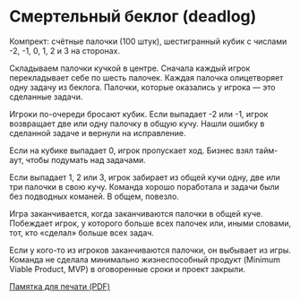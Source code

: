 # Смертельный беклог (deadlog)

Компрект: счётные палочки (100 штук), шестигранный кубик с числами -2, -1, 0, 1, 2 и 3 на сторонах.

Складываем палочки кучкой в центре.
Сначала каждый игрок перекладывает себе по шесть палочек.
Каждая палочка олицетворяет одну задачу из беклога.
Палочки, которые оказались у игрока&nbsp;&mdash; это сделанные задачи.

Игроки по-очереди бросают кубик.
Если выпадает -2 или -1, игрок возвращает две или одну палочку в общую кучу.
Нашли ошибку в сделанной задаче и вернули на исправление.

Если на кубике выпадает 0, игрок пропускает ход.
Бизнес взял тайм-аут, чтобы подумать над задачами.

Если выпадает 1, 2 или 3, игрок забирает из общей кучи одну, две или три палочки в свою кучу.
Команда хорошо поработала и задачи были без подводных команей.
В общем, повезло.

Игра заканчивается, когда заканчиваются палочки в общей куче.
Побеждает игрок, у которого больше всех палочек или, иными словами, тот, кто &laquo;сделал&raquo; больше всех задач.

Если у кого-то из игроков заканчиваются палочки, он выбывает из игры.
Команда не сделала минимально жизнеспособный продукт (Minimum Viable Product, MVP) в оговоренные сроки и проект закрыли.

[Памятка для печати (PDF)](https://github.com/user-attachments/files/15938119/scrum-bum.pdf)
